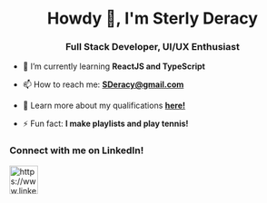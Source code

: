 <h1 align="center">Howdy 👋, I'm Sterly Deracy</h1>
<h3 align="center">Full Stack Developer, UI/UX Enthusiast</h3>

- 🌱 I’m currently learning **ReactJS and TypeScript**

- 📫 How to reach me: **SDeracy@gmail.com**

- 📄 Learn more about my qualifications **<a href="https://read.cv/sderacy" target="_blank" rel="noopener noreferrer">here!</a>**

- ⚡ Fun fact: **I make playlists and play tennis!**

<h3>Connect with me on LinkedIn!</h3>
<p>
<a href="https://www.linkedin.com/in/sterlyderacy/"><img src="https://content.linkedin.com/content/dam/me/business/en-us/amp/brand-site/v2/bg/LI-Bug.svg.original.svg" alt="https://www.linkedin.com/in/sterlyderacy/" height="50" width="50" /></a>
